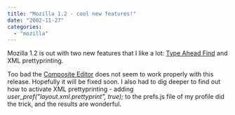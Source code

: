 ```yaml
---
title: "Mozilla 1.2 - cool new features!"
date: "2002-11-27"
categories: 
  - "mozilla"
---
```


Mozilla 1.2 is out with two new features that I like a lot: [Type Ahead Find](http://www.mozilla.org/projects/ui/accessibility/typeaheadfind.html) and XML prettyprinting.

Too bad the [Composite Editor](http://composite.mozdev.org/index.html) does not seem to work properly with this release. Hopefully it will be fixed soon. I also had to dig deeper to find out how to activate XML prettyprinting - adding _user\_pref("layout.xml.prettyprint", true);_ to the prefs.js file of my profile did the trick, and the results are wonderful.
